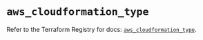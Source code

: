 # `aws_cloudformation_type`

Refer to the Terraform Registry for docs: [`aws_cloudformation_type`](https://registry.terraform.io/providers/hashicorp/aws/5.74.0/docs/resources/cloudformation_type).

